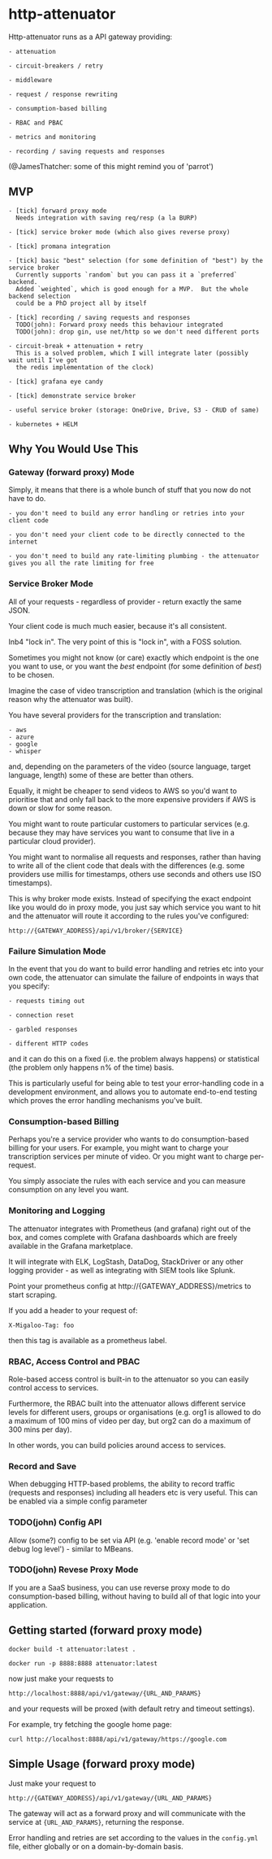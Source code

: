 # http-attenuator

Http-attenuator runs as a API gateway providing:

    - attenuation

    - circuit-breakers / retry

    - middleware

    - request / response rewriting

    - consumption-based billing

    - RBAC and PBAC

    - metrics and monitoring

    - recording / saving requests and responses

(@JamesThatcher: some of this might remind you of 'parrot')

## MVP
    - [tick] forward proxy mode
      Needs integration with saving req/resp (a la BURP)

    - [tick] service broker mode (which also gives reverse proxy)

    - [tick] promana integration

    - [tick] basic "best" selection (for some definition of "best") by the service broker
      Currently supports `random` but you can pass it a `preferred` backend.
      Added `weighted`, which is good enough for a MVP.  But the whole backend selection
      could be a PhD project all by itself

    - [tick] recording / saving requests and responses
      TODO(john): Forward proxy needs this behaviour integrated
      TODO(john): drop gin, use net/http so we don't need different ports

    - circuit-break + attenuation + retry
      This is a solved problem, which I will integrate later (possibly wait until I've got
      the redis implementation of the clock)

    - [tick] grafana eye candy

    - [tick] demonstrate service broker

    - useful service broker (storage: OneDrive, Drive, S3 - CRUD of same)

    - kubernetes + HELM

## Why You Would Use This

### Gateway (forward proxy) Mode
Simply, it means that there is a whole bunch of stuff that you now do not have to do.

    - you don't need to build any error handling or retries into your client code

    - you don't need your client code to be directly connected to the internet

    - you don't need to build any rate-limiting plumbing - the attenuator gives you all the rate limiting for free

### Service Broker Mode
All of your requests - regardless of provider - return exactly the same JSON.

Your client code is much much easier, because it's all consistent.

Inb4 "lock in".  The very point of this is "lock in", with a FOSS solution.

Sometimes you might not know (or care) exactly which endpoint is the one you want to use,
or you want the _best_ endpoint (for some definition of _best_) to be chosen.

Imagine the case of video transcription and translation (which is the original reason why the
attenuator was built).

You have several providers for the transcription and translation:

    - aws
    - azure
    - google
    - whisper

and, depending on the parameters of the video (source language, target language, length) some of these are better than others.

Equally, it might be cheaper to send videos to AWS so you'd want to prioritise that and only fall back to the more expensive providers if AWS is down or slow for some reason.

You might want to route particular customers to particular services (e.g. because they may have services you want to consume that live in a particular cloud provider).

You might want to normalise all requests and responses, rather than having to write all of the client code that deals with the differences (e.g. some providers use millis for timestamps, others use seconds and others use ISO timestamps).

This is why broker mode exists.  Instead of specifying the exact endpoint like you would do in proxy mode, you just say which service you want to hit and the attenuator will route it according to the rules you've configured:

    http://{GATEWAY_ADDRESS}/api/v1/broker/{SERVICE}


### Failure Simulation Mode
In the event that you do want to build error handling and retries etc into your own code, the
attenuator can simulate the failure of endpoints in ways that you specify:

    - requests timing out

    - connection reset

    - garbled responses

    - different HTTP codes

and it can do this on a fixed (i.e. the problem always happens) or statistical (the problem
only happens n% of the time) basis.

This is particularly useful for being able to test your error-handling code in a development
environment, and allows you to automate end-to-end testing which proves the error handling
mechanisms you've built.

### Consumption-based Billing
Perhaps you're a service provider who wants to do consumption-based billing for your users.  For example, you might want to charge your transcription services per minute of video.  Or you might want to charge per-request.

You simply associate the rules with each service and you can measure consumption on any level you want.

### Monitoring and Logging
The attenuator integrates with Prometheus (and grafana) right out of the box, and comes complete with Grafana dashboards which are freely available in the Grafana marketplace.

It will integrate with ELK, LogStash, DataDog, StackDriver or any other logging provider - as well as integrating with SIEM tools like Splunk.

Point your prometheus config at http://{GATEWAY_ADDRESS}/metrics to start scraping.

If you add a header to your request of:

    X-Migaloo-Tag: foo

then this tag is available as a prometheus label.

### RBAC, Access Control and PBAC
Role-based access control is built-in to the attenuator so you can easily control access to services.

Furthermore, the RBAC built into the attenuator allows different service levels for different users, groups or organisations (e.g. org1 is allowed to do a maximum of 100 mins of video per day, but org2 can do a maximum of 300 mins per day).

In other words, you can build policies around access to services.

### Record and Save
When debugging HTTP-based problems, the ability to record traffic (requests and responses) including all headers etc is very useful.  This can be enabled via a simple config parameter

### TODO(john) Config API
Allow (some?) config to be set via API (e.g. 'enable record mode' or 'set debug log level') - similar to MBeans.


### TODO(john) Revese Proxy Mode
If you are a SaaS business, you can use reverse proxy mode to do consumption-based billing, without having to build all of that logic into your application.

## Getting started (forward proxy mode)

    docker build -t attenuator:latest .

    docker run -p 8888:8888 attenuator:latest

now just make your requests to

    http://localhost:8888/api/v1/gateway/{URL_AND_PARAMS}

and your requests will be proxed (with default retry and timeout settings).

For example, try fetching the google home page:

    curl http://localhost:8888/api/v1/gateway/https://google.com

## Simple Usage (forward proxy mode)

Just make your request to

    http://{GATEWAY_ADDRESS}/api/v1/gateway/{URL_AND_PARAMS}

The gateway will act as a forward proxy and will communicate with the service at `{URL_AND_PARAMS}`,
returning the response.

Error handling and retries are set according to the values in the `config.yml` file, either
globally or on a domain-by-domain basis.